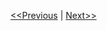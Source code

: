 [<<Previous](https://github.com/project-owner/Peppy.doc/wiki/Sawing) | [Next>>](https://github.com/project-owner/Peppy.doc/wiki/Sanding)